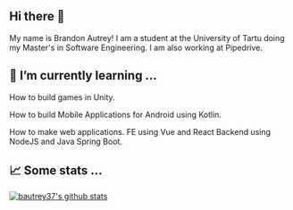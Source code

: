 ## Hi there 👋

<!--
**bautrey37/bautrey37** is a ✨ _special_ ✨ repository because its `README.md` (this file) appears on your GitHub profile.

Here are some ideas to get you started:

- 🔭 I’m currently working on ...
- 🌱 I’m currently learning ...
- 👯 I’m looking to collaborate on ...
- 🤔 I’m looking for help with ...
- 💬 Ask me about ...
- 📫 How to reach me: ...
- 😄 Pronouns: ...
- ⚡ Fun fact: ...
- 🔨 𝗪𝗵𝗮𝘁 𝗜 𝗨𝘀𝗲 ...
- 📈 Some stats ...
-->

My name is Brandon Autrey! I am a student at the University of Tartu doing my Master's in Software Engineering. I am also working at Pipedrive. 

## 🌱 I’m currently learning ...

How to build games in Unity.

How to build Mobile Applications for Android using Kotlin.

How to make web applications. FE using Vue and React Backend using NodeJS and Java Spring Boot.

## 📈 Some stats ...

[![bautrey37's github stats](https://github-readme-stats.vercel.app/api?username=bautrey37&count_private=true&show_icons=true&theme=dracula)](https://github.com/anuraghazra/github-readme-stats)

<!--
[![Top Langs](https://github-readme-stats.vercel.app/api/top-langs/?username=bautrey37&langs_count=6&layout=compact)](https://github.com/anuraghazra/github-readme-stats)
-->
<!--
[![bautrey37's wakatime stats](https://github-readme-stats.vercel.app/api/wakatime?username=bautrey37)](https://github.com/anuraghazra/github-readme-stats)
-->
